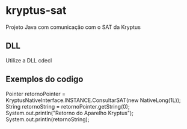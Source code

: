 # kryptus-sat
Projeto Java com comunicação com o SAT da Kryptus

## DLL
Utilize a DLL cdecl

## Exemplos do codigo

  Pointer retornoPointer = KryptusNativeInterface.INSTANCE.ConsultarSAT(new NativeLong(1L));
	String retornoString = retornoPointer.getString(0);
	System.out.println("Retorno do Aparelho Kryptus");
	System.out.println(retornoString);
